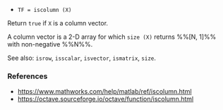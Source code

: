 * `TF = iscolumn (X)`

Return `true` if `X` is a column vector.

A column vector is a 2-D array for which `size (X)` returns %%[N, 1]%% with non-negative %%N%%.

See also: `isrow`, `isscalar`, `isvector`, `ismatrix`, `size`.

### References

* https://www.mathworks.com/help/matlab/ref/iscolumn.html
* https://octave.sourceforge.io/octave/function/iscolumn.html
